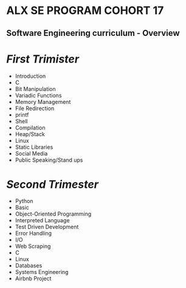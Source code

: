 # ALX SE PROGRAM COHORT 17

## Software Engineering curriculum - Overview

# *First Trimister*
* Introduction
* C
* Bit Manipulation
* Variadic Functions
* Memory Management
* File Redirection
* printf
* Shell
* Compilation
* Heap/Stack
* Linux
* Static Libraries
* Social Media
* Public Speaking/Stand ups

# *Second Trimester*

* Python
* Basic
* Object-Oriented Programming
* Interpreted Language
* Test Driven Development
* Error Handling
* I/O
* Web Scraping
* C
* Linux
* Databases
* Systems Engineering
* Airbnb Project

